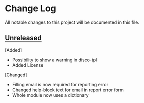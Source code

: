 # Change Log
All notable changes to this project will be documented in this file.

## [Unreleased]
[Added]
- Possibility to show a warning in disco-tpl
- Added License

[Changed]
 - Filling email is now required for reporting error
 - Changed help-block text for email in report error form
 - Whole module now uses a dictionary
 
 [Unreleased]: https://github.com/CESNET/bbmri-aai-proxy-idp-template/tree/master
